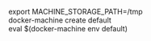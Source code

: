 export MACHINE_STORAGE_PATH=/tmp  
docker-machine create default  
eval $(docker-machine env default)  
